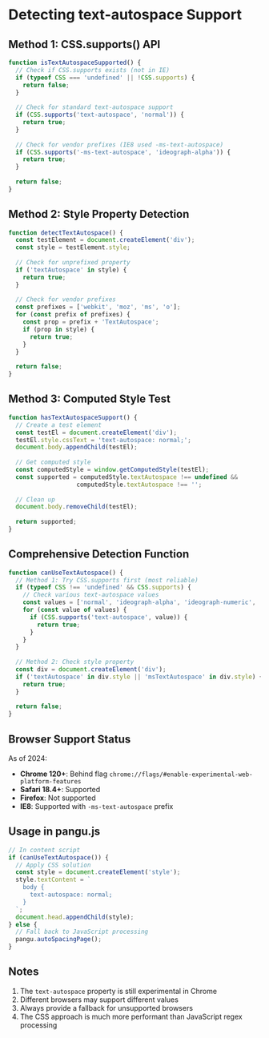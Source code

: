 # Detecting text-autospace Support

## Method 1: CSS.supports() API

```javascript
function isTextAutospaceSupported() {
  // Check if CSS.supports exists (not in IE)
  if (typeof CSS === 'undefined' || !CSS.supports) {
    return false;
  }
  
  // Check for standard text-autospace support
  if (CSS.supports('text-autospace', 'normal')) {
    return true;
  }
  
  // Check for vendor prefixes (IE8 used -ms-text-autospace)
  if (CSS.supports('-ms-text-autospace', 'ideograph-alpha')) {
    return true;
  }
  
  return false;
}
```

## Method 2: Style Property Detection

```javascript
function detectTextAutospace() {
  const testElement = document.createElement('div');
  const style = testElement.style;
  
  // Check for unprefixed property
  if ('textAutospace' in style) {
    return true;
  }
  
  // Check for vendor prefixes
  const prefixes = ['webkit', 'moz', 'ms', 'o'];
  for (const prefix of prefixes) {
    const prop = prefix + 'TextAutospace';
    if (prop in style) {
      return true;
    }
  }
  
  return false;
}
```

## Method 3: Computed Style Test

```javascript
function hasTextAutospaceSupport() {
  // Create a test element
  const testEl = document.createElement('div');
  testEl.style.cssText = 'text-autospace: normal;';
  document.body.appendChild(testEl);
  
  // Get computed style
  const computedStyle = window.getComputedStyle(testEl);
  const supported = computedStyle.textAutospace !== undefined && 
                   computedStyle.textAutospace !== '';
  
  // Clean up
  document.body.removeChild(testEl);
  
  return supported;
}
```

## Comprehensive Detection Function

```javascript
function canUseTextAutospace() {
  // Method 1: Try CSS.supports first (most reliable)
  if (typeof CSS !== 'undefined' && CSS.supports) {
    // Check various text-autospace values
    const values = ['normal', 'ideograph-alpha', 'ideograph-numeric', 'inter-word'];
    for (const value of values) {
      if (CSS.supports('text-autospace', value)) {
        return true;
      }
    }
  }
  
  // Method 2: Check style property
  const div = document.createElement('div');
  if ('textAutospace' in div.style || 'msTextAutospace' in div.style) {
    return true;
  }
  
  return false;
}
```

## Browser Support Status

As of 2024:
- **Chrome 120+**: Behind flag `chrome://flags/#enable-experimental-web-platform-features`
- **Safari 18.4+**: Supported
- **Firefox**: Not supported
- **IE8**: Supported with `-ms-text-autospace` prefix

## Usage in pangu.js

```javascript
// In content script
if (canUseTextAutospace()) {
  // Apply CSS solution
  const style = document.createElement('style');
  style.textContent = `
    body {
      text-autospace: normal;
    }
  `;
  document.head.appendChild(style);
} else {
  // Fall back to JavaScript processing
  pangu.autoSpacingPage();
}
```

## Notes

1. The `text-autospace` property is still experimental in Chrome
2. Different browsers may support different values
3. Always provide a fallback for unsupported browsers
4. The CSS approach is much more performant than JavaScript regex processing